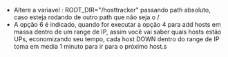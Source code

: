 - Altere a variavel : ROOT_DIR="/hosttracker" passando path absoluto, caso esteja rodando de outro path que não seja o /
- A opção 6 é indicado, quando for executar a opção 4 para add hosts em massa dentro de um range de IP, assim você vai saber
quais hosts estão UPs, economizando seu tempo, cada host DOWN dentro do range de IP toma em media 1 minuto para ir para o próximo host.s